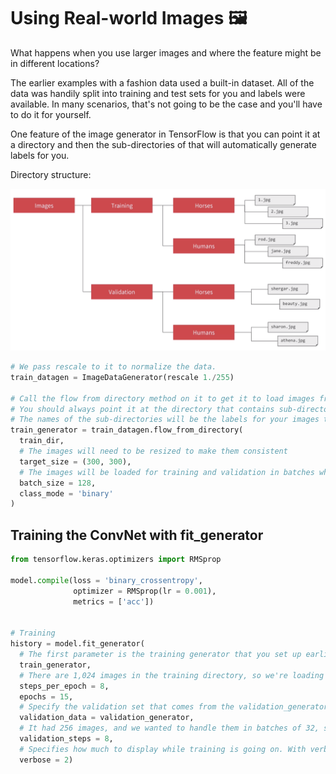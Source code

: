 # Using Real-world Images :framed_picture:


What happens when you use larger images and where the feature might be in different locations?


The earlier examples with a fashion data used a built-in dataset. All of the data was handily split into training and test sets for you and labels were available. In many scenarios, that's not going to be the case and you'll have to do it for yourself.


One feature of the image generator in TensorFlow is that you can point it at a directory and then the sub-directories of that will automatically generate labels for you.

Directory structure:

![alt text](https://github.com/Immich/TensorFlowEspecialization/blob/master/Course-1/imgs/imageGenerator.png "TensorFlow Image Generator")

```python
# We pass rescale to it to normalize the data.
train_datagen = ImageDataGenerator(rescale 1./255)

# Call the flow from directory method on it to get it to load images from that directory and its sub-directories
# You should always point it at the directory that contains sub-directories that contain your images
# The names of the sub-directories will be the labels for your images that are contained within them
train_generator = train_datagen.flow_from_directory(
  train_dir,
  # The images will need to be resized to make them consistent
  target_size = (300, 300),
  # The images will be loaded for training and validation in batches where it's more efficient than doing it one by one
  batch_size = 128,
  class_mode = 'binary'
)
```


## Training the ConvNet with fit_generator

```python
from tensorflow.keras.optimizers import RMSprop

model.compile(loss = 'binary_crossentropy',
              optimizer = RMSprop(lr = 0.001),
              metrics = ['acc'])
              

# Training
history = model.fit_generator(
  # The first parameter is the training generator that you set up earlier. This streams the images from the training directory
  train_generator,
  # There are 1,024 images in the training directory, so we're loading them in 128 at a time. So in order to load them all, we need to do 8 batches
  steps_per_epoch = 8,
  epochs = 15,
  # Specify the validation set that comes from the validation_generator that we created earlier
  validation_data = validation_generator,
  # It had 256 images, and we wanted to handle them in batches of 32, so we will do 8 steps
  validation_steps = 8,
  # Specifies how much to display while training is going on. With verbose set to 2, we'll get a little less animation hiding the epoch progress.
  verbose = 2)
```




